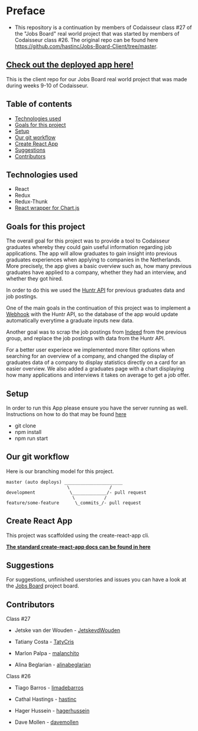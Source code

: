 # Preface
- This repository is a continuation by members of Codaisseur class #27 of the "Jobs Board" real world project that was started by members of Codaisseur class #26. The original repo can be found here https://github.com/hastinc/Jobs-Board-Client/tree/master.

## [Check out the deployed app here!](https://jobs-board-client.herokuapp.com)

This is the client repo for our Jobs Board real world project that was made during
weeks 9-10 of Codaisseur.

## Table of contents

- [Technologies used](#Technologies-used)
- [Goals for this project](#Goals-for-this-project)
- [Setup](#Setup)
- [Our git workflow](#Our-git-workflow)
- [Create React App](#Create-React-App)
- [Suggestions](#Suggestions)
- [Contributors](#Contributors)

## Technologies used
- React
- Redux
- Redux-Thunk
- [React wrapper for Chart.js](https://github.com/jerairrest/react-chartjs-2)

## Goals for this project
The overall goal for this project was to provide a tool to Codaisseur graduates
whereby they could gain useful information regarding job applications. The app
will allow graduates to gain insight into previous graduates experiences when 
applying to companies in the Netherlands. More precisely, the app gives a basic
overview such as, how many previous graduates have applied to a company, whether 
they had an interview, and whether they got hired. 

In  order to do this we used the [Huntr API](https://docs.huntr.co/) for previous
graduates data and job postings.

One of the main goals in the continuation of this project was to implement a [Webhook](https://docs.huntr.co/) with the Huntr API, so the database of the app would update automatically everytime a graduate inputs new data.

Another goal was to scrap the job postings from [Indeed](https://www.npmjs.com/package/indeed-scraper) from the previous group, and replace the job postings with data from the Huntr API. 

For a better user experiece we implemented more filter options when searching for an overview of a company,
and changed the display of graduates data of a company to display statistics directly on a card for an easier overview. 
We also added a graduates page with a chart displaying how many applications and interviews it takes on average to get a job offer.


## Setup
In order to run this App please ensure you have the server running as well. 
Instructions on how to do that may be found [here](https://github.com/Official-Codaisseur-Graduate/Jobs-Board-Server)
- git clone
- npm install
- npm run start

## Our git workflow

Here is our branching model for this project.

```
master (auto deploys) ______________________
                       \               /
development             \_____________/- pull request
                         \           /
feature/some-feature      \_commits_/- pull request
```

## Create React App

This project was scaffolded using the create-react-app cli. 

**[The standard create-react-app docs can be found in here](https://github.com/facebook/create-react-app)**

## Suggestions

For suggestions, unfinished userstories and issues you can have a look at the [Jobs Board](https://github.com/orgs/Official-Codaisseur-Graduate/projects/3) project board.

## Contributors

Class #27

- Jetske van der Wouden - [JetskevdWouden](https://github.com/JetskevdWouden)

- Tatiany Costa - [TatyCris](https://github.com/TatyCris)

- Marlon Palpa - [malanchito](https://github.com/malanchito)

- Alina Beglarian - [alinabeglarian](https://github.com/alinabeglarian)


Class #26

- Tiago Barros - [limadebarros](https://github.com/limadebarros)

- Cathal Hastings - [hastinc](https://github.com/hastinc)

- Hager Hussein - [hagerhussein](https://github.com/hagerhussein)

- Dave Mollen - [davemollen](https://github.com/davemollen)
